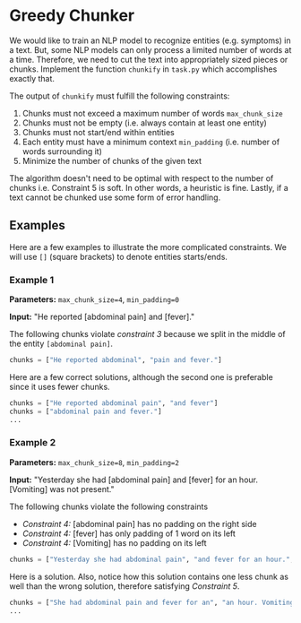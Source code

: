 # Greedy Chunker

We would like to train an NLP model to recognize entities (e.g. symptoms) in a text. But, some NLP models can only process a limited number of words at a time. Therefore, we need to cut the text into appropriately sized pieces or chunks. Implement the function `chunkify` in `task.py` which accomplishes exactly that.

The output of `chunkify` must fulfill the following constraints: 

1. Chunks must not exceed a maximum number of words `max_chunk_size`
2. Chunks must not be empty (i.e. always contain at least one entity)
3. Chunks must not start/end within entities
4. Each entity must have a minimum context `min_padding` (i.e. number of words surrounding it)
5. Minimize the number of chunks of the given text

The algorithm doesn't need to be optimal with respect to the number of chunks i.e. Constraint 5 is soft. In other words, a heuristic is fine. Lastly, if a text cannot be chunked use some form of error handling.

## Examples

Here are a few examples to illustrate the more complicated constraints. We will use `[]` (square brackets) to denote entities starts/ends.

### Example 1

**Parameters:** `max_chunk_size=4`, `min_padding=0`

**Input:** "He reported [abdominal pain] and [fever]."

The following chunks violate *constraint 3* because we split in the middle of the entity `[abdominal pain]`.

```py
chunks = ["He reported abdominal", "pain and fever."]
```

Here are a few correct solutions, although the second one is preferable since it uses fewer chunks.

```py
chunks = ["He reported abdominal pain", "and fever"]
chunks = ["abdominal pain and fever."]
...
```


### Example 2

**Parameters:** `max_chunk_size=8`, `min_padding=2`

**Input:** "Yesterday she had [abdominal pain] and [fever] for an hour. [Vomiting] was not present."


The following chunks violate the following constraints

- *Constraint 4:* [abdominal pain] has no padding on the right side
- *Constraint 4:* [fever] has only padding of 1 word on its left
- *Constraint 4:* [Vomiting] has no padding on its left

```py
chunks = ["Yesterday she had abdominal pain", "and fever for an hour.", "Vomiting was not present."]
```

Here is a solution. Also, notice how this solution contains one less chunk as well than the wrong solution, therefore satisfying *Constraint 5*.

```py
chunks = ["She had abdominal pain and fever for an", "an hour. Vomiting was not present."]
...
```
